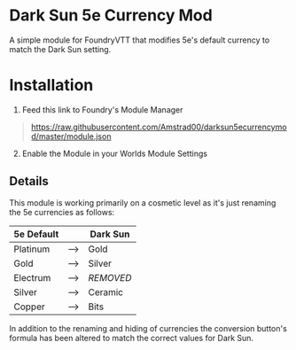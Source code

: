 # Dark Sun 5e Currency Mod
A simple module for FoundryVTT that modifies 5e's default currency to match the Dark Sun setting.

# Installation
1. Feed this link to Foundry's Module Manager
 > https://raw.githubusercontent.com/Amstrad00/darksun5ecurrencymod/master/module.json
 
 2. Enable the Module in your Worlds Module Settings
 
 ## Details
 This module is working primarily on a cosmetic level as it's just renaming the 5e currencies as follows:


5e Default| |Dark Sun
--- | --- | ---
Platinum|-->|Gold
Gold|-->|Silver
Electrum|-->|*REMOVED*
Silver|-->|Ceramic
Copper|-->|Bits
     
In addition to the renaming and hiding of currencies the conversion button's formula has been altered to match the correct values for Dark Sun.
